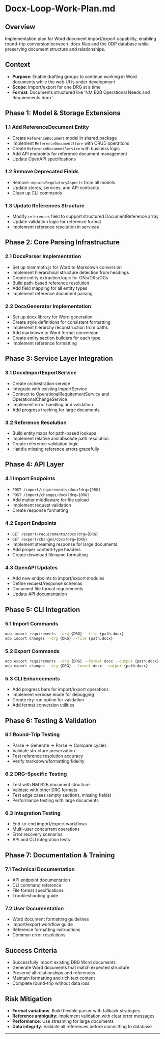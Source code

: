 # Docx-Loop-Work-Plan.md

## Overview
Implementation plan for Word document import/export capability, enabling round-trip conversion between .docx files and the ODP database while preserving document structure and relationships.

## Context
- **Purpose**: Enable drafting groups to continue working in Word documents while the web UI is under development
- **Scope**: Import/export for one DRG at a time
- **Format**: Documents structured like 'NM B2B Operational Needs and Requirements.docx'

## Phase 1: Model & Storage Extensions

### 1.1 Add ReferenceDocument Entity
- Create `ReferenceDocument` model in shared package
- Implement `ReferenceDocumentStore` with CRUD operations
- Create `ReferenceDocumentService` with business logic
- Add API endpoints for reference document management
- Update OpenAPI specifications

### 1.2 Remove Deprecated Fields
- Remove `impactsRegulatoryAspects` from all models
- Update stores, services, and API contracts
- Clean up CLI commands

### 1.3 Update References Structure
- Modify `references` field to support structured DocumentReference array
- Update validation logic for reference format
- Implement reference resolution in services

## Phase 2: Core Parsing Infrastructure

### 2.1 DocxParser Implementation
- Set up mammoth.js for Word to Markdown conversion
- Implement hierarchical structure detection from headings
- Create entity extraction logic for ONs/ORs/OCs
- Build path-based reference resolution
- Add field mapping for all entity types
- Implement reference document parsing

### 2.2 DocxGenerator Implementation
- Set up docx library for Word generation
- Create style definitions for consistent formatting
- Implement hierarchy reconstruction from paths
- Add markdown to Word format conversion
- Create entity section builders for each type
- Implement reference formatting

## Phase 3: Service Layer Integration

### 3.1 DocxImportExportService
- Create orchestration service
- Integrate with existing ImportService
- Connect to OperationalRequirementService and OperationalChangeService
- Implement error handling and validation
- Add progress tracking for large documents

### 3.2 Reference Resolution
- Build entity maps for path-based lookups
- Implement relative and absolute path resolution
- Create reference validation logic
- Handle missing reference errors gracefully

## Phase 4: API Layer

### 4.1 Import Endpoints
- `POST /import/requirements/docx?drg={DRG}`
- `POST /import/changes/docx?drg={DRG}`
- Add multer middleware for file upload
- Implement request validation
- Create response formatting

### 4.2 Export Endpoints
- `GET /export/requirements/docx?drg={DRG}`
- `GET /export/changes/docx?drg={DRG}`
- Implement streaming response for large documents
- Add proper content-type headers
- Create download filename formatting

### 4.3 OpenAPI Updates
- Add new endpoints to import/export modules
- Define request/response schemas
- Document file format requirements
- Update API documentation

## Phase 5: CLI Integration

### 5.1 Import Commands
```bash
odp import requirements --drg {DRG} --file {path.docx}
odp import changes --drg {DRG} --file {path.docx}
```

### 5.2 Export Commands
```bash
odp export requirements --drg {DRG} --format docx --output {path.docx}
odp export changes --drg {DRG} --format docx --output {path.docx}
```

### 5.3 CLI Enhancements
- Add progress bars for import/export operations
- Implement verbose mode for debugging
- Create dry-run option for validation
- Add format conversion utilities

## Phase 6: Testing & Validation

### 6.1 Round-Trip Testing
- Parse → Generate → Parse → Compare cycles
- Validate structure preservation
- Test reference resolution accuracy
- Verify markdown/formatting fidelity

### 6.2 DRG-Specific Testing
- Test with NM B2B document structure
- Validate with other DRG formats
- Test edge cases (empty sections, missing fields)
- Performance testing with large documents

### 6.3 Integration Testing
- End-to-end import/export workflows
- Multi-user concurrent operations
- Error recovery scenarios
- API and CLI integration tests

## Phase 7: Documentation & Training

### 7.1 Technical Documentation
- API endpoint documentation
- CLI command reference
- File format specifications
- Troubleshooting guide

### 7.2 User Documentation
- Word document formatting guidelines
- Import/export workflow guide
- Reference formatting instructions
- Common error resolutions

## Success Criteria
- Successfully import existing DRG Word documents
- Generate Word documents that match expected structure
- Preserve all relationships and references
- Maintain formatting and rich text content
- Complete round-trip without data loss

## Risk Mitigation
- **Format variations**: Build flexible parser with fallback strategies
- **Reference ambiguity**: Implement validation with clear error messages
- **Performance**: Use streaming for large documents
- **Data integrity**: Validate all references before committing to database

---
